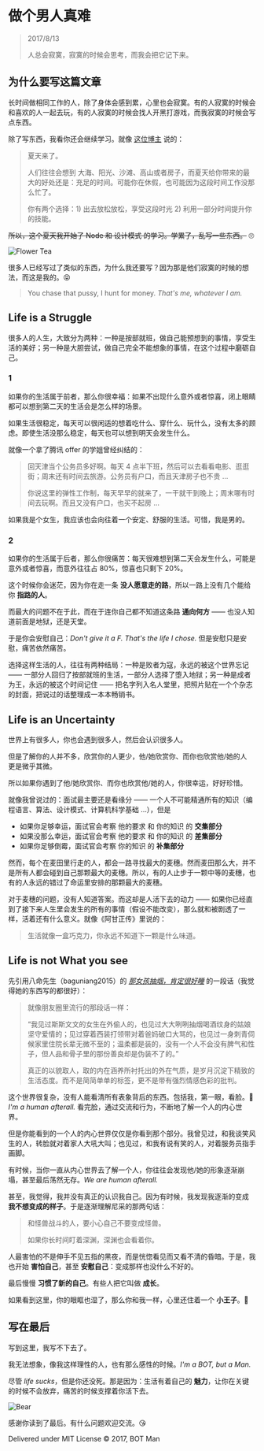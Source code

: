 ﻿# 做个男人真难

> 2017/8/13
>
> 人总会寂寞，寂寞的时候会思考，而我会把它记下来。

## 为什么要写这篇文章

长时间做相同工作的人，除了身体会感到累，心里也会寂寞。有的人寂寞的时候会和喜欢的人一起去玩，有的人寂寞的时候会找人开黑打游戏，而我寂寞的时候会写点东西。

除了写东西，我看你还会继续学习。就像 [这位博主](http://www.fluentcpp.com/2017/06/23/7-ways-better-cpp-summer/) 说的：

> 夏天来了。
>
> 人们往往会想到 大海、阳光、沙滩、高山或者房子，而夏天给你带来的最大的好处还是：充足的时间。可能你在休假，也可能因为这段时间工作没那么忙了。
>
> 你有两个选择：1) 出去放松放松，享受这段时光 2) 利用一部分时间提升你的技能。

~~所以，这个夏天我开始了 Node 和 设计模式 的学习。学累了，乱写一些东西。~~ 🙄

![Flower Tea](Thinking-Life/flower-tea.jpg)

很多人已经写过了类似的东西，为什么我还要写？因为那是他们寂寞的时候的想法，而这是我的。😝

> You chase that pussy, I hunt for money. _That's me, whatever I am._

## Life is a Struggle

很多人的人生，大致分为两种：一种是按部就班，做自己能预想到的事情，享受生活的美好；另一种是大胆尝试，做自己完全不能想象的事情，在这个过程中磨砺自己。

### 1

如果你的生活属于前者，那么你很幸福：如果不出现什么意外或者惊喜，闭上眼睛都可以想到第二天的生活会是怎么样的场景。

如果生活很稳定，每天可以很闲适的想着吃什么、穿什么、玩什么，没有太多的顾虑。即使生活没那么稳定，每天也可以想到明天会发生什么。

就像一个拿了腾讯 offer 的学姐曾经纠结的：

> 回天津当个公务员多好啊。每天 4 点半下班，然后可以去看看电影、逛逛街；周末还有时间去旅游。公务员有户口，而且天津房子也不贵 ...
>
> 你说这里的弹性工作制，每天早早的就来了，一干就干到晚上；周末哪有时间去玩啊。而且又没有户口，也买不起房 ...

如果我是个女生，我应该也会向往着一个安定、舒服的生活。可惜，我是男的。

### 2

如果你的生活属于后者，那么你很痛苦：每天很难想到第二天会发生什么，可能是意外或者惊喜，而意外往往占 80%，惊喜也只剩下 20%。

这个时候你会迷茫，因为你在走一条 **没人愿意走的路**，所以一路上没有几个能给你 **指路的人**。

而最大的问题不在于此，而在于连你自己都不知道这条路 **通向何方** —— 也没人知道前面是地狱，还是天堂。

于是你会安慰自己：_Don't give it a F. That's the life I chose._ 但是安慰只是安慰，痛苦依然痛苦。

选择这样生活的人，往往有两种结局：一种是败者为寇，永远的被这个世界忘记 —— 一部分人回归了按部就班的生活，一部分人选择了堕入地狱；另一种是成者为王，永远的被这个时间记住 —— 把名字列入名人堂里，把照片贴在一个个杂志的封面，把说过的话整理成一本本畅销书。

## Life is an Uncertainty

世界上有很多人，你也会遇到很多人，然后会认识很多人。

但是了解你的人并不多，欣赏你的人更少，他/她欣赏你、而你也欣赏他/她的人 更是微乎其微。

所以如果你遇到了他/她欣赏你、而你也欣赏他/她的人，你很幸运，好好珍惜。

就像我曾说过的：面试最主要还是看缘分 —— 一个人不可能精通所有的知识（编程语言、算法、设计模式、计算机科学基础 ...），但是

- 如果你足够幸运，面试官会考察 他的要求 和 你的知识 的 **交集部分**
- 如果没那么幸运，面试官会考察 他的要求 和 你的知识 的 **差集部分**
- 如果你足够倒霉，面试官会考察 你的知识 的 **补集部分**

然而，每个在麦田里行走的人，都会一路寻找最大的麦穗。然而麦田那么大，并不是所有人都会碰到自己那颗最大的麦穗。所以，有的人止步于一颗中等的麦穗，也有的人永远的错过了命运里安排的那颗最大的麦穗。

对于麦穗的问题，没有人知道答案。而这却是人活下去的动力 —— 如果你已经直到了接下来人生里会发生的所有的事情（假设不能改变），那么就和被剧透了一样，活着还有什么意义。就像《阿甘正传》里说的：

> 生活就像一盒巧克力，你永远不知道下一颗是什么味道。

## Life is not What you see

先引用八命先生（baguniang2015）的 [_那女孩抽烟，肯定很好睡_](http://mp.weixin.qq.com/s?__biz=MzIzODA0MjQ4Mw==&mid=2660506886&idx=1&sn=ee6a9db277fa2a9bc57a4e54ef68a9bc) 的一段话（我觉得她的东西写的都很好）：

> 就像朋友圈里流行的那段话一样：
>
> “我见过斯斯文文的女生在外偷人的，也见过大大咧咧抽烟喝酒纹身的姑娘坚守爱情的；见过穿着西装打领带对着爸妈破口大骂的，也见过一身刺青伺候家里住院长辈无微不至的；温柔都是装的，没有一个人不会没有脾气和性子，但人品和骨子里的那份善良却是伪装不了的。”
>
> 真正的以貌取人，取的内在涵养所衬托出的外在气质，是岁月沉淀下精致的生活态度。而不是简简单单的标签，更不是带有强烈情感色彩的批判。

这个世界很复杂，没有人能看清所有表象背后的东西。包括我，第一眼，看脸。🙈 _I'm a human afterall._ 看完脸，通过交流和行为，不断地了解一个人的内心世界。

但是你能看到的一个人的内心世界仅仅是你看到那个部分。我曾见过，和我谈笑风生的人，转脸就对着家人大吼大叫；也见过，和我有说有笑的人，对着服务员指手画脚。

有时候，当你一直从内心世界去了解一个人，你往往会发现他/她的形象逐渐崩塌，甚至最后荡然无存。_We are human afterall._

甚至，我觉得，我并没有真正的认识我自己。因为有时候，我发现我逐渐的变成 **我不想变成的样子**。于是逐渐理解尼采的那两句话：

> 和怪兽战斗的人，要小心自己不要变成怪兽。
>
> 如果你长时间盯着深渊，深渊也会看着你。

人最害怕的不是伸手不见五指的黑夜，而是恍惚看见而又看不清的昏暗。于是，我也开始 **害怕自己**，甚至 **安慰自己**：变成那样也没什么不好的。

最后慢慢 **习惯了新的自己**。有些人把它叫做 **成长**。

如果看到这里，你的眼眶也湿了，那么你和我一样，心里还住着一个 **小王子**。👦

## 写在最后

写到这里，我写不下去了。

我无法想象，像我这样理性的人，也有那么感性的时候。_I'm a BOT, but a Man._

尽管 _life sucks_，但是你还没死。那是因为：生活有着自己的 **魅力**，让你在关键的时候不会放弃，痛苦的时候支撑着你活下去。

![Bear](Thinking-Life/bear.jpg)

感谢你读到了最后。有什么问题欢迎交流。😘

Delivered under MIT License © 2017, BOT Man